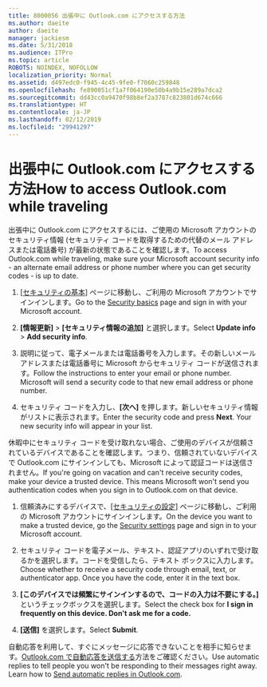 ```yaml
---
title: 8000056 出張中に Outlook.com にアクセスする方法
ms.author: daeite
author: daeite
manager: jackiesm
ms.date: 5/31/2018
ms.audience: ITPro
ms.topic: article
ROBOTS: NOINDEX, NOFOLLOW
localization_priority: Normal
ms.assetid: d497edc0-f945-4c45-9fe0-f7060c259848
ms.openlocfilehash: fe890051cf1a7f064190e50b4a9b15e289a7dca2
ms.sourcegitcommit: dd43cc0a9470f98b8ef2a3787c823801d674c666
ms.translationtype: HT
ms.contentlocale: ja-JP
ms.lasthandoff: 02/12/2019
ms.locfileid: "29941297"
---
```

# <a name="how-to-access-outlookcom-while-traveling"></a><span data-ttu-id="f5e8d-102">出張中に Outlook.com にアクセスする方法</span><span class="sxs-lookup"><span data-stu-id="f5e8d-102">How to access Outlook.com while traveling</span></span>

<span data-ttu-id="f5e8d-103">出張中に Outlook.com にアクセスするには、ご使用の Microsoft アカウントのセキュリティ情報 (セキュリティ コードを取得するための代替のメール アドレスまたは電話番号) が最新の状態であることを確認します。</span><span class="sxs-lookup"><span data-stu-id="f5e8d-103">To access Outlook.com while traveling, make sure your Microsoft account security info - an alternate email address or phone number where you can get security codes - is up to date.</span></span>
  
1. <span data-ttu-id="f5e8d-104">[[セキュリティの基本]](https://go.microsoft.com/fwlink/p/?linkid=842325) ページに移動し、ご利用の Microsoft アカウントでサインインします。</span><span class="sxs-lookup"><span data-stu-id="f5e8d-104">Go to the [Security basics](https://go.microsoft.com/fwlink/p/?linkid=842325) page and sign in with your Microsoft account.</span></span> 
    
2. <span data-ttu-id="f5e8d-105">**[情報更新]** \> **[セキュリティ情報の追加]** と選択します。</span><span class="sxs-lookup"><span data-stu-id="f5e8d-105">Select **Update info** \> **Add security info**.</span></span> 
    
3. <span data-ttu-id="f5e8d-p101">説明に従って、電子メールまたは電話番号を入力します。その新しいメール アドレスまたは電話番号に Microsoft からセキュリティ コードが送信されます。</span><span class="sxs-lookup"><span data-stu-id="f5e8d-p101">Follow the instructions to enter your email or phone number. Microsoft will send a security code to that new email address or phone number.</span></span>
    
4. <span data-ttu-id="f5e8d-p102">セキュリティ コードを入力し、**[次へ]** を押します。新しいセキュリティ情報がリストに表示されます。</span><span class="sxs-lookup"><span data-stu-id="f5e8d-p102">Enter the security code and press **Next**. Your new security info will appear in your list.</span></span> 
    
<span data-ttu-id="f5e8d-p103">休暇中にセキュリティ コードを受け取れない場合、ご使用のデバイスが信頼されているデバイスであることを確認します。つまり、信頼されていないデバイスで Outlook.com にサインインしても、Microsoft によって認証コードは送信されません。</span><span class="sxs-lookup"><span data-stu-id="f5e8d-p103">If you're going on vacation and can't receive security codes, make your device a trusted device. This means Microsoft won't send you authentication codes when you sign in to Outlook.com on that device.</span></span>
  
1. <span data-ttu-id="f5e8d-112">信頼済みにするデバイスで、[[セキュリティの設定]](https://go.microsoft.com/fwlink/p/?linkid=2002000&amp;clcid=0x409) ページに移動し、ご利用の Microsoft アカウントにサインインします。</span><span class="sxs-lookup"><span data-stu-id="f5e8d-112">On the device you want to make a trusted device, go the [Security settings](https://go.microsoft.com/fwlink/p/?linkid=2002000&amp;clcid=0x409) page and sign in to your Microsoft account.</span></span> 
    
2. <span data-ttu-id="f5e8d-p104">セキュリティ コードを電子メール、テキスト、認証アプリのいずれで受け取るかを選択します。コードを受信したら、テキスト ボックスに入力します。</span><span class="sxs-lookup"><span data-stu-id="f5e8d-p104">Choose whether to receive a security code through email, text, or authenticator app. Once you have the code, enter it in the text box.</span></span>
    
3. <span data-ttu-id="f5e8d-115">**[このデバイスでは頻繁にサインインするので、コードの入力は不要にする。]** というチェックボックスを選択します。</span><span class="sxs-lookup"><span data-stu-id="f5e8d-115">Select the check box for **I sign in frequently on this device. Don't ask me for a code.**</span></span>
    
4. <span data-ttu-id="f5e8d-116">**[送信]** を選択します。</span><span class="sxs-lookup"><span data-stu-id="f5e8d-116">Select **Submit**.</span></span> 
    
<span data-ttu-id="f5e8d-p105">自動応答を利用して、すぐにメッセージに応答できないことを相手に知らせます。[Outlook.com で自動応答を送信する](https://go.microsoft.com/fwlink/p/?linkid=2002100&amp;clcid=0x409)方法をご確認ください。</span><span class="sxs-lookup"><span data-stu-id="f5e8d-p105">Use automatic replies to tell people you won't be responding to their messages right away. Learn how to [Send automatic replies in Outlook.com](https://go.microsoft.com/fwlink/p/?linkid=2002100&amp;clcid=0x409).</span></span>
  

